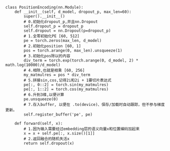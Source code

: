     class PositionEncoding(nn.Module):
        def __init__(self, d_model, dropout_p, max_len=60):
            super().__init__()
            # 0.初始化dropout_p,并且nn.Dropout
            self.dropout_p = dropout_p
            self.dropout = nn.Dropout(p=dropout_p)
            # 1.全零初始化PE [60, 512]
            pe = torch.zeros(max_len, d_model)
            # 2.初始化position [60, 1]
            pos = torch.arange(0, max_len).unsqueeze(1)
            # 3.初始化pos除以的内容
            div_term = torch.exp(torch.arange(0, d_model, 2) * math.log(10000)/d_model)
            # 4.相除,也就是相乘 [60, 256]
            my_matmulres = pos * div_term
            # 5.拼接sin,cos,记得2i和2i + 1要切片表达式
            pe[:, 0::2] = torch.sin(my_matmulres)
            pe[:, 1::2] = torch.cos(my_matmulres)
            # 6.升到3维,以便计算
            pe.unsqueeze(0)
            # 7.存入buffer, 以便在 .to(device)、保存/加载时自动跟踪，但不参与梯度更新。
            self.register_buffer('pe', pe)

        def forward(self, x):
            # 1.因为输入需要经过embedding层的语义向量x和位置编码加起来
            x = x + self.pe[:, x.size()[1]]
            # 2.返回融合的随机失活x
            return self.dropout(x)
